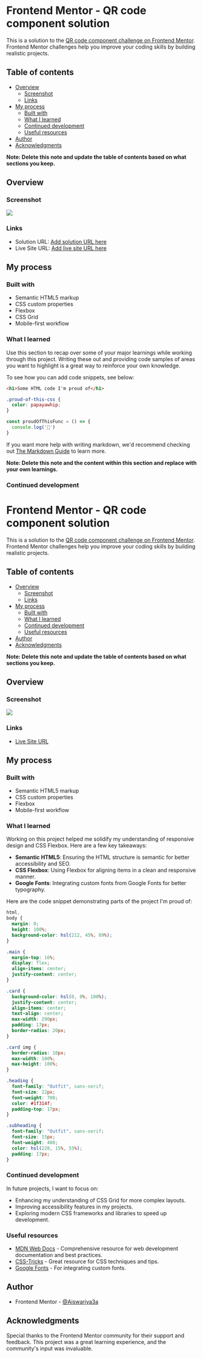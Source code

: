 # Frontend Mentor - QR code component solution

This is a solution to the [QR code component challenge on Frontend Mentor](https://www.frontendmentor.io/challenges/qr-code-component-iux_sIO_H). Frontend Mentor challenges help you improve your coding skills by building realistic projects. 

## Table of contents

- [Overview](#overview)
  - [Screenshot](#screenshot)
  - [Links](#links)
- [My process](#my-process)
  - [Built with](#built-with)
  - [What I learned](#what-i-learned)
  - [Continued development](#continued-development)
  - [Useful resources](#useful-resources)
- [Author](#author)
- [Acknowledgments](#acknowledgments)

**Note: Delete this note and update the table of contents based on what sections you keep.**

## Overview

### Screenshot

![](Screenshot.png)

### Links

- Solution URL: [Add solution URL here](https://your-solution-url.com)
- Live Site URL: [Add live site URL here](https://your-live-site-url.com)

## My process

### Built with

- Semantic HTML5 markup
- CSS custom properties
- Flexbox
- CSS Grid
- Mobile-first workflow


### What I learned

Use this section to recap over some of your major learnings while working through this project. Writing these out and providing code samples of areas you want to highlight is a great way to reinforce your own knowledge.

To see how you can add code snippets, see below:

```html
<h1>Some HTML code I'm proud of</h1>
```
```css
.proud-of-this-css {
  color: papayawhip;
}
```
```js
const proudOfThisFunc = () => {
  console.log('🎉')
}
```

If you want more help with writing markdown, we'd recommend checking out [The Markdown Guide](https://www.markdownguide.org/) to learn more.

**Note: Delete this note and the content within this section and replace with your own learnings.**

### Continued development

# Frontend Mentor - QR code component solution

This is a solution to the [QR code component challenge on Frontend Mentor](https://www.frontendmentor.io/challenges/qr-code-component-iux_sIO_H). Frontend Mentor challenges help you improve your coding skills by building realistic projects. 

## Table of contents

- [Overview](#overview)
  - [Screenshot](#screenshot)
  - [Links](#links)
- [My process](#my-process)
  - [Built with](#built-with)
  - [What I learned](#what-i-learned)
  - [Continued development](#continued-development)
  - [Useful resources](#useful-resources)
- [Author](#author)
- [Acknowledgments](#acknowledgments)

**Note: Delete this note and update the table of contents based on what sections you keep.**

## Overview

### Screenshot

![](Screenshot.png)

### Links
- [Live Site URL](https://qrcode-fm-1.netlify.app/)

## My process

### Built with

- Semantic HTML5 markup
- CSS custom properties
- Flexbox
- Mobile-first workflow

### What I learned

Working on this project helped me solidify my understanding of responsive design and CSS Flexbox. Here are a few key takeaways:

- **Semantic HTML5**: Ensuring the HTML structure is semantic for better accessibility and SEO.
- **CSS Flexbox**: Using Flexbox for aligning items in a clean and responsive manner.
- **Google Fonts**: Integrating custom fonts from Google Fonts for better typography.

Here are the code snippet demonstrating parts of the project I'm proud of:

```css
html,
body {
  margin: 0;
  height: 100%;
  background-color: hsl(212, 45%, 89%);
}

.main {
  margin-top: 16%;
  display: flex;
  align-items: center;
  justify-content: center;
}

.card {
  background-color: hsl(0, 0%, 100%);
  justify-content: center;
  align-items: center;
  text-align: center;
  max-width: 290px;
  padding: 17px;
  border-radius: 20px;
}

.card img {
  border-radius: 10px;
  max-width: 100%;
  max-height: 100%;
}

.heading {
  font-family: "Outfit", sans-serif;
  font-size: 22px;
  font-weight: 700;
  color: #1f314f;
  padding-top: 17px;
}

.subheading {
  font-family: "Outfit", sans-serif;
  font-size: 15px;
  font-weight: 400;
  color: hsl(220, 15%, 55%);
  padding: 17px;
}
```

### Continued development

In future projects, I want to focus on:

- Enhancing my understanding of CSS Grid for more complex layouts.
- Improving accessibility features in my projects.
- Exploring modern CSS frameworks and libraries to speed up development.

### Useful resources

- [MDN Web Docs](https://developer.mozilla.org/en-US/) - Comprehensive resource for web development documentation and best practices.
- [CSS-Tricks](https://css-tricks.com/) - Great resource for CSS techniques and tips.
- [Google Fonts](https://fonts.google.com/) - For integrating custom fonts.

## Author
- Frontend Mentor - [@Aiswariya3a](https://www.frontendmentor.io/profile/Aiswariya3a)

## Acknowledgments

Special thanks to the Frontend Mentor community for their support and feedback. This project was a great learning experience, and the community's input was invaluable.
